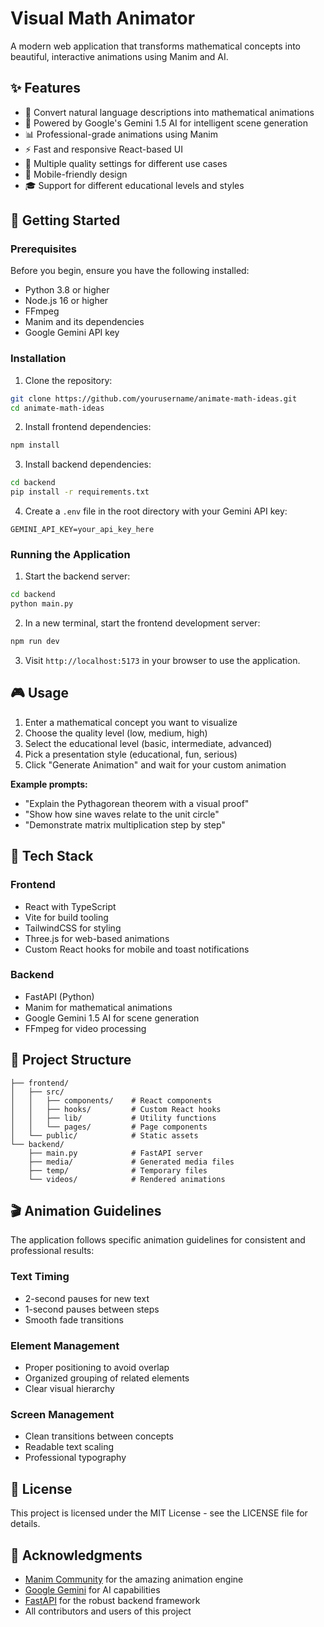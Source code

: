 
# Visual Math Animator

A modern web application that transforms mathematical concepts into beautiful, interactive animations using Manim and AI.


## ✨ Features

- 🎨 Convert natural language descriptions into mathematical animations
- 🤖 Powered by Google's Gemini 1.5 AI for intelligent scene generation
- 📊 Professional-grade animations using Manim
- ⚡ Fast and responsive React-based UI
- 🎯 Multiple quality settings for different use cases
- 📱 Mobile-friendly design
- 🎓 Support for different educational levels and styles

## 🚀 Getting Started

### Prerequisites

Before you begin, ensure you have the following installed:

- Python 3.8 or higher
- Node.js 16 or higher
- FFmpeg
- Manim and its dependencies
- Google Gemini API key

### Installation

1. Clone the repository:

```bash
git clone https://github.com/yourusername/animate-math-ideas.git
cd animate-math-ideas
```

2. Install frontend dependencies:

```bash
npm install
```

3. Install backend dependencies:

```bash
cd backend
pip install -r requirements.txt
```

4. Create a `.env` file in the root directory with your Gemini API key:

```env
GEMINI_API_KEY=your_api_key_here
```

### Running the Application

1. Start the backend server:

```bash
cd backend
python main.py
```

2. In a new terminal, start the frontend development server:

```bash
npm run dev
```

3. Visit `http://localhost:5173` in your browser to use the application.

## 🎮 Usage

1. Enter a mathematical concept you want to visualize
2. Choose the quality level (low, medium, high)
3. Select the educational level (basic, intermediate, advanced)
4. Pick a presentation style (educational, fun, serious)
5. Click "Generate Animation" and wait for your custom animation

**Example prompts:**
- "Explain the Pythagorean theorem with a visual proof"
- "Show how sine waves relate to the unit circle"
- "Demonstrate matrix multiplication step by step"

## 🧠 Tech Stack

### Frontend

- React with TypeScript
- Vite for build tooling
- TailwindCSS for styling
- Three.js for web-based animations
- Custom React hooks for mobile and toast notifications

### Backend

- FastAPI (Python)
- Manim for mathematical animations
- Google Gemini 1.5 AI for scene generation
- FFmpeg for video processing

## 🧱 Project Structure

```
├── frontend/
│   ├── src/
│   │   ├── components/    # React components
│   │   ├── hooks/         # Custom React hooks
│   │   ├── lib/           # Utility functions
│   │   └── pages/         # Page components
│   └── public/            # Static assets
└── backend/
    ├── main.py            # FastAPI server
    ├── media/             # Generated media files
    ├── temp/              # Temporary files
    └── videos/            # Rendered animations
```

## 🎬 Animation Guidelines

The application follows specific animation guidelines for consistent and professional results:

### Text Timing

- 2-second pauses for new text
- 1-second pauses between steps
- Smooth fade transitions

### Element Management

- Proper positioning to avoid overlap
- Organized grouping of related elements
- Clear visual hierarchy

### Screen Management

- Clean transitions between concepts
- Readable text scaling
- Professional typography

## 📄 License

This project is licensed under the MIT License - see the LICENSE file for details.

## 🙏 Acknowledgments

- [Manim Community](https://www.manim.community/) for the amazing animation engine
- [Google Gemini](https://deepmind.google/technologies/gemini/) for AI capabilities
- [FastAPI](https://fastapi.tiangolo.com/) for the robust backend framework
- All contributors and users of this project


